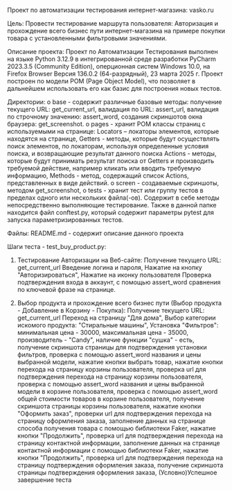 Проект по автоматизации тестирования интернет-магазина: vasko.ru

Цель: 
Провести тестирование маршрута пользователя: Авторизация и прохождение всего бизнес пути интернет-магазина на примере покупки товара с установленными фильтровыми значениями.

Описание проекта: 
Проект по Автоматизации Тестирования выполнен на языке Python 3.12.9 в интегрированной среде разработки PyCharm 2023.3.5 (Community Edition), оперционная систем Windows 10.0, на Firefox Browser Версия 136.0.2 (64-разрядный), 23 марта 2025 г. Проект построен по модели POM (Page Object Model), что позволяет в дальнейшем использовать его как базис для построения новых тестов.

Директории: 
o	base - содержит различные базовые методы: 
  получение текущего URL: get_current_url,
  валидация по URL: assert_url,
  валидация по строчному значению: assert_word,
  создания скриншотов окна браузера: get_screenshot.
o	pages - хранит POM классы страниц c используемыми на странице: 
  Locators – локаторы элементов, которые находятся на странице,
  Getters - методы, которые будут осуществлять поиск элементов, по локаторам, используя определенные условия поиска, и возвращающие результат данного поиска
  Actions - методы, которые будут принимать результат поиска от Getters и производить требуемой действие, например кликать или вводить требуемую информацию,
  Methods - метод, содержащий список Actions, представленных в виде действий.
o	screen - создаваемые скриншоты, методом get_screenshot, 
o	tests - хранит тест или группу тестов в пределах одного или нескольких файла(-ов). Содержит в себе методы непосредственно выполняющие тестирование. Также в данной папке находится файл conftest.py, который содержит параметры pytest для запуска параметризированных тестов.

Файлы:
README.md - содержит описание данного проекта

Шаги теста - test_buy_product.py:
1.	Тестирование Авторизации на Веб-сайте:
Получение текущего URL: get_current_url
Введение логина и пароля, 
Нажатие на кнопку "Авторизироваться", 
Нажатие на иконку пользователя 
Проверка подтверждения входа в аккаунт, с помощью assert_word сравнения по
ключевой фразе на странице.

2.	Выбор продукта и прохождение всего бизнес пути (Выбор продукта - Добавление в Корзину - Покупка):
Получение текущего URL: get_current_url
Переход на страницу "Для дома", 
Выбор категории искомого продукта: "Стиральные машины", 
Установка "Фильтров": 
минимальная цена - 30000, 
максимальная цена - 35000, 
производитель - "Candy", 
наличие функции "сушка" - есть, 
получение скриншота страницы для подтверждения установки фильтров, 
проверка с помощью assert_word названия и цены выбранной модели, 
нажатие кнопки выбрать товар, 
нажатие кнопки перехода на страницу корзины пользователя, 
проверка url для подтверждения перехода на страницу корзины пользователя,
проверка с помощью assert_word названия и цены выбранной модели в корзине пользователя, 
проверка с помощью assert_word общей стоимости товаров в корзине пользователя,
получение скриншота страницы корзины пользователя, 
нажатие кнопки "Оформить заказ", 
проверки url для подтверждения перехода на страницу оформления заказа,
заполнение данных на странице способа получения товара с помощью библиотеки Faker, 
нажатие кнопки "Продолжить", 
проверка url для подтверждения перехода на страницу контактной информации,
заполнение данных на странице контактной информации с помощью библиотеки Faker, 
нажатие кнопки "Продолжить", 
проверка url для подтверждения перехода на страницу подтверждения оформления заказа, 
получение скриншота страницы подтверждения оформления заказа,
(Условно)Успешное завершение теста
